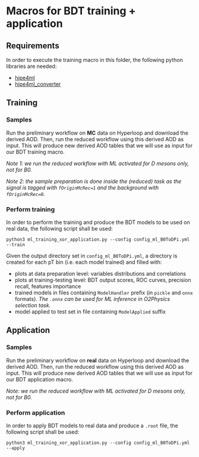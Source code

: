 # Macros for BDT training + application

## Requirements
In order to execute the training macro in this folder, the following python libraries are needed:
- [hipe4ml](https://github.com/hipe4ml/hipe4ml)
- [hipe4ml_converter](https://github.com/hipe4ml/hipe4ml_converter)

## Training

### Samples
Run the preliminary workflow on **MC** data on Hyperloop and download the derived AOD. Then, run the reduced workflow using this derived AOD as input. This will produce new derived AOD tables that we will use as input for our BDT training macro.

*Note 1: we run the reduced workflow with ML activated for D mesons only, not for B0.*

*Note 2: the sample preparation is done inside the (reduced) task as the signal is tagged with `fOriginMcRec=1` and the background with `fOriginMcRec=0`.*

### Perform training
In order to perform the training and produce the BDT models to be used on real data, the following script shall be used:
```
python3 ml_training_xor_application.py --config config_ml_B0ToDPi.yml --train
```
Given the output directory set in `config_ml_B0ToDPi.yml`, a directory is created for each pT bin (i.e. each model trained) and filled with:
- plots at data preparation level: variables distributions and correlations
- plots at training-testing level: BDT output scores, ROC curves, precision recall, features importance
- trained models in files containing `ModelHandler` prefix (in `pickle` and `onnx` formats). *The `.onnx` can be used for ML inference in O2Physics selection task.*
- model applied to test set in file containing `ModelApplied` suffix

## Application

### Samples
Run the preliminary workflow on **real** data on Hyperloop and download the derived AOD. Then, run the reduced workflow using this derived AOD as input. This will produce new derived AOD tables that we will use as input for our BDT application macro.

*Note: we run the reduced workflow with ML activated for D mesons only, not for B0.*

### Perform application
In order to apply BDT models to real data and produce a `.root` file, the following script shall be used:
```
python3 ml_training_xor_application.py --config config_ml_B0ToDPi.yml --apply
```

